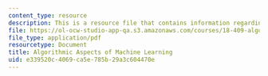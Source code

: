 ```yaml
---
content_type: resource
description: This is a resource file that contains information regarding chapter 6.
file: https://ol-ocw-studio-app-qa.s3.amazonaws.com/courses/18-409-algorithmic-aspects-of-machine-learning-spring-2015/e339520c4069ca5e785b29a3c604470e_MIT18_409S15_chapp6.pdf
file_type: application/pdf
resourcetype: Document
title: Algorithmic Aspects of Machine Learning
uid: e339520c-4069-ca5e-785b-29a3c604470e
---
```

